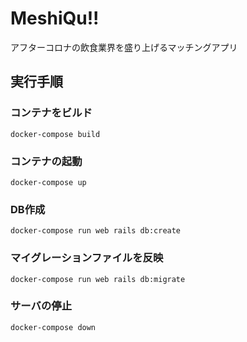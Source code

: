 # MeshiQu!!
アフターコロナの飲食業界を盛り上げるマッチングアプリ

## 実行手順

### コンテナをビルド
`docker-compose build`

### コンテナの起動
`docker-compose up`

### DB作成
`docker-compose run web rails db:create`

### マイグレーションファイルを反映
`docker-compose run web rails db:migrate`

### サーバの停止
`docker-compose down`